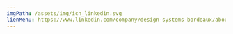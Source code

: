 ```yaml
---
imgPath: /assets/img/icn_linkedin.svg
lienMenu: https://www.linkedin.com/company/design-systems-bordeaux/about/?viewAsMember=true
---
```

